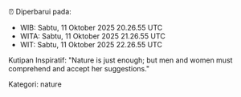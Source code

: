 ⏰ Diperbarui pada:
- WIB: Sabtu, 11 Oktober 2025 20.26.55 UTC
- WITA: Sabtu, 11 Oktober 2025 21.26.55 UTC
- WIT: Sabtu, 11 Oktober 2025 22.26.55 UTC

Kutipan Inspiratif:
"Nature is just enough; but men and women must comprehend and accept her suggestions."


Kategori: nature

